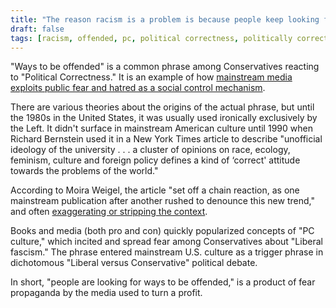 ```yaml
---
title: "The reason racism is a problem is because people keep looking for ways to be offended"
draft: false
tags: [racism, offended, pc, political correctness, politically correct]
---
```


"Ways to be offended" is a common phrase among Conservatives reacting to "Political Correctness." It is an example of how [mainstream media exploits public fear and hatred as a social control mechanism](http://citeseerx.ist.psu.edu/viewdoc/download?doi=10.1.1.458.4091&rep=rep1&type=pdf).  
  
There are various theories about the origins of the actual phrase, but until the 1980s in the United States, it was usually used ironically exclusively by the Left. It didn't surface in mainstream American culture until 1990 when Richard Bernstein used it in a New York Times article to describe "unofficial ideology of the university . . . a cluster of opinions on race, ecology, feminism, culture and foreign policy defines a kind of ‘correct' attitude towards the problems of the world."  
  
According to Moira Weigel, the article "set off a chain reaction, as one mainstream publication after another rushed to denounce this new trend," and often [exaggerating or stripping the context](https://www.theguardian.com/us-news/2016/nov/30/political-correctness-how-the-right-invented-phantom-enemy-donald-trump).  
  
Books and media (both pro and con) quickly popularized concepts of "PC culture," which incited and spread fear among Conservatives about "Liberal fascism." The phrase entered mainstream U.S. culture as a trigger phrase in dichotomous "Liberal versus Conservative" political debate.  
  
In short, "people are looking for ways to be offended," is a product of fear propaganda by the media used to turn a profit.

